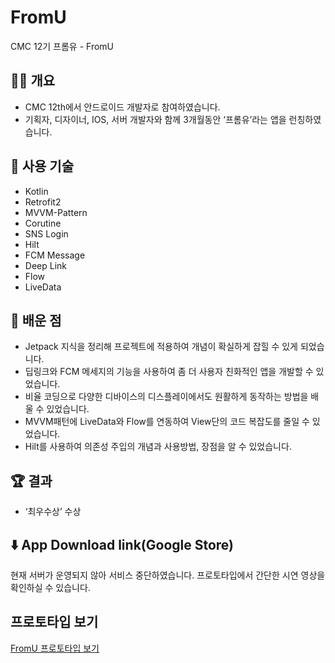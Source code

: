 # FromU
CMC 12기 프롬유 - FromU

## 🙋‍♂️ 개요

- CMC 12th에서 안드로이드 개발자로 참여하였습니다.
- 기획자, 디자이너, IOS, 서버 개발자와 함께 3개월동안 ‘프롬유’라는 앱을 런칭하였습니다.

## 🔨 사용 기술

- Kotlin
- Retrofit2
- MVVM-Pattern
- Corutine
- SNS Login
- Hilt
- FCM Message
- Deep Link
- Flow
- LiveData

## 👣 배운 점

- Jetpack 지식을 정리해 프로젝트에 적용하여 개념이 확실하게 잡힐 수 있게 되었습니다.
- 딥링크와 FCM 메세지의 기능을 사용하여 좀 더 사용자 친화적인 앱을 개발할 수 있었습니다.
- 비율 코딩으로 다양한 디바이스의 디스플레이에서도 원활하게 동작하는 방법을 배울 수 있었습니다.
- MVVM패턴에 LiveData와 Flow를 연동하여 View단의 코드 복잡도를 줄일 수 있었습니다.
- Hilt를 사용하여 의존성 주입의 개념과 사용방법, 장점을 알 수 있었습니다.


## 🏆 결과

- ‘최우수상’ 수상


## ⬇️ App Download link(Google Store)

현재 서버가 운영되지 않아 서비스 중단하였습니다. 프로토타입에서 간단한 시연 영상을 확인하실 수 있습니다.


## 프로토타입 보기
[FromU 프로토타입 보기](https://www.figma.com/proto/8nDAKJ48JSqp2zUrD9T2t5/FromU?page-id=0%3A1&type=design&node-id=2446-8784&viewport=26359%2C8553%2C0.43&t=3BPKJ39vsnmnvV6H-1&scaling=scale-down-width&starting-point-node-id=439%3A7157)
